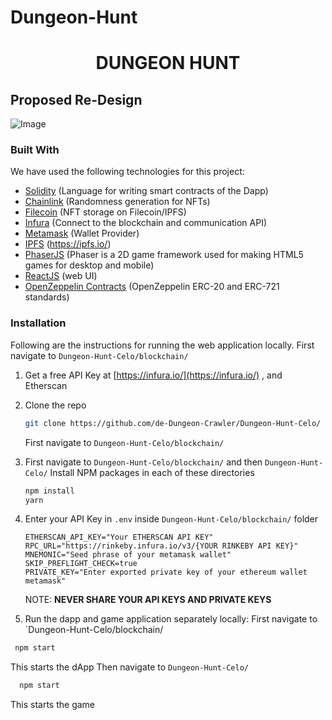 # Dungeon-Hunt
<h1 align="center">DUNGEON HUNT</h1>

## Proposed Re-Design
![Image](https://github.com/de-Dungeon-Crawler/Dungeon-Hunt-Celo/blob/main/src/assets/Screenshot%202021-08-31%20at%207.13.03%20PM.png)


### Built With
We have used the following technologies for this project:
* [Solidity](https://docs.soliditylang.org/en/v0.8.3/) (Language for writing smart contracts of the Dapp)
* [Chainlink](https://chain.link/) (Randomness generation for NFTs)
* [Filecoin](https://filecoin.io/) (NFT storage on Filecoin/IPFS)
* [Infura](https://infura.io/) (Connect to the blockchain and communication API)
* [Metamask](https://metamask.io) (Wallet Provider)
* [IPFS](https://orbitdb.org/) (https://ipfs.io/)
* [PhaserJS](https://phaser.io/) (Phaser is a 2D game framework used for making HTML5 games for desktop and mobile)
* [ReactJS](https://reactjs.org/) (web UI)
* [OpenZeppelin Contracts](https://openzeppelin.com/contracts/) (OpenZeppelin ERC-20 and ERC-721 standards)

### Installation

Following are the instructions for running the web application locally. First navigate to `Dungeon-Hunt-Celo/blockchain/`

1. Get a free API Key at [https://infura.io/](https://infura.io/) , and Etherscan
2. Clone the repo
   ```sh
   git clone https://github.com/de-Dungeon-Crawler/Dungeon-Hunt-Celo/
   ```
   First navigate to `Dungeon-Hunt-Celo/blockchain/`
3. First navigate to `Dungeon-Hunt-Celo/blockchain/` and then `Dungeon-Hunt-Celo/` Install NPM packages in each of these directories
   ```sh
   npm install
   yarn
   ```
4. Enter your API Key in `.env` inside 
`Dungeon-Hunt-Celo/blockchain/` folder

   ```JS
   ETHERSCAN_API_KEY="Your ETHERSCAN API KEY"
   RPC_URL="https://rinkeby.infura.io/v3/{YOUR RINKEBY API KEY}"
   MNEMONIC="Seed phrase of your metamask wallet"
   SKIP_PREFLIGHT_CHECK=true
   PRIVATE_KEY="Enter exported private key of your ethereum wallet metamask"
   ```
   
   NOTE: **NEVER SHARE YOUR API KEYS AND PRIVATE KEYS**
   
 5. Run the dapp and game application separately locally:
 First navigate to `Dungeon-Hunt-Celo/blockchain/
  ```sh
   npm start
   ```  
   This starts the dApp
 Then navigate to `Dungeon-Hunt-Celo/`
 ```sh
   npm start
 ```  
 This starts the game
